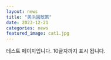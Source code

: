 ```yaml
---
layout: news
title: "美浜園散策"
date: 2023-12-21
categories: news
featured_image: cat1.jpg
---
```


테스트 페이지입니다. 10글자까지 표시 됩니다.
